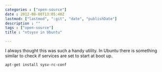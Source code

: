 ```yaml
---
categories : ["open-source"]
date : 2012-08-08T13:05:40Z
lastmod: ["lastmod", ":git", "date", "publishDate"]
description : ""
tags : ["open-source"]
title : "ntsysv in Ubuntu"

---
```



I always thought this was such a handy utility. In Ubuntu there is something similar to check if services are set to start at boot up.

    apt-get install sysv-rc-conf

